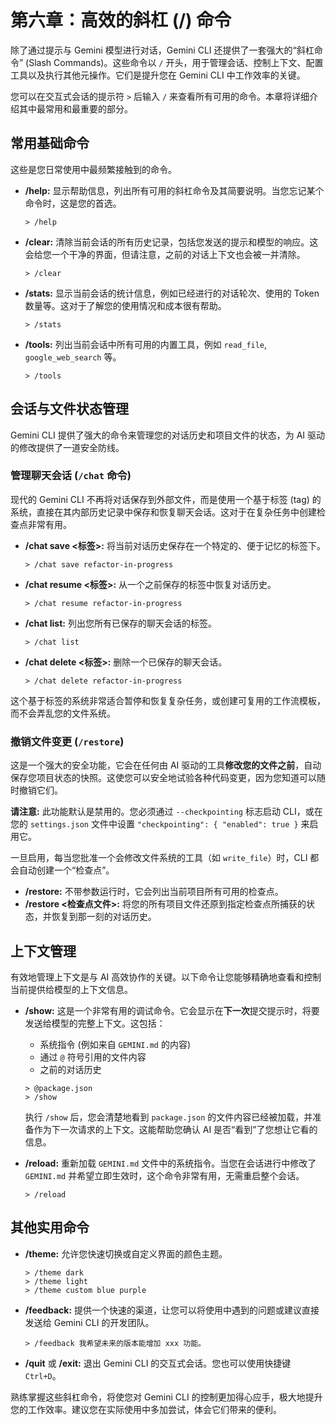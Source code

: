 # 第六章：高效的斜杠 (/) 命令

除了通过提示与 Gemini 模型进行对话，Gemini CLI 还提供了一套强大的“斜杠命令” (Slash Commands)。这些命令以 `/` 开头，用于管理会话、控制上下文、配置工具以及执行其他元操作。它们是提升您在 Gemini CLI 中工作效率的关键。

您可以在交互式会话的提示符 `>` 后输入 `/` 来查看所有可用的命令。本章将详细介绍其中最常用和最重要的部分。

## 常用基础命令

这些是您日常使用中最频繁接触到的命令。

*   **/help:** 显示帮助信息，列出所有可用的斜杠命令及其简要说明。当您忘记某个命令时，这是您的首选。
    ```
    > /help
    ```

*   **/clear:** 清除当前会话的所有历史记录，包括您发送的提示和模型的响应。这会给您一个干净的界面，但请注意，之前的对话上下文也会被一并清除。
    ```
    > /clear
    ```

*   **/stats:** 显示当前会话的统计信息，例如已经进行的对话轮次、使用的 Token 数量等。这对于了解您的使用情况和成本很有帮助。
    ```
    > /stats
    ```

*   **/tools:** 列出当前会话中所有可用的内置工具，例如 `read_file`, `google_web_search` 等。
    ```
    > /tools
    ```

## 会话与文件状态管理

Gemini CLI 提供了强大的命令来管理您的对话历史和项目文件的状态，为 AI 驱动的修改提供了一道安全防线。

### 管理聊天会话 (`/chat` 命令)

现代的 Gemini CLI 不再将对话保存到外部文件，而是使用一个基于标签 (tag) 的系统，直接在其内部历史记录中保存和恢复聊天会话。这对于在复杂任务中创建检查点非常有用。

*   **/chat save <标签>:** 将当前对话历史保存在一个特定的、便于记忆的标签下。
    ```
    > /chat save refactor-in-progress
    ```
*   **/chat resume <标签>:** 从一个之前保存的标签中恢复对话历史。
    ```
    > /chat resume refactor-in-progress
    ```
*   **/chat list:** 列出您所有已保存的聊天会话的标签。
    ```
    > /chat list
    ```
*   **/chat delete <标签>:** 删除一个已保存的聊天会话。
    ```
    > /chat delete refactor-in-progress
    ```
这个基于标签的系统非常适合暂停和恢复复杂任务，或创建可复用的工作流模板，而不会弄乱您的文件系统。

### 撤销文件变更 (`/restore`)

这是一个强大的安全功能，它会在任何由 AI 驱动的工具**修改您的文件之前**，自动保存您项目状态的快照。这使您可以安全地试验各种代码变更，因为您知道可以随时撤销它们。

**请注意:** 此功能默认是禁用的。您必须通过 `--checkpointing` 标志启动 CLI，或在您的 `settings.json` 文件中设置 `"checkpointing": { "enabled": true }` 来启用它。

一旦启用，每当您批准一个会修改文件系统的工具（如 `write_file`）时，CLI 都会自动创建一个“检查点”。

*   **/restore:** 不带参数运行时，它会列出当前项目所有可用的检查点。
*   **/restore <检查点文件>:** 将您的所有项目文件还原到指定检查点所捕获的状态，并恢复到那一刻的对话历史。

## 上下文管理

有效地管理上下文是与 AI 高效协作的关键。以下命令让您能够精确地查看和控制当前提供给模型的上下文信息。

*   **/show:** 这是一个非常有用的调试命令。它会显示在**下一次**提交提示时，将要发送给模型的完整上下文。这包括：
    *   系统指令 (例如来自 `GEMINI.md` 的内容)
    *   通过 `@` 符号引用的文件内容
    *   之前的对话历史
    ```
    > @package.json
    > /show
    ```
    执行 `/show` 后，您会清楚地看到 `package.json` 的文件内容已经被加载，并准备作为下一次请求的上下文。这能帮助您确认 AI 是否“看到”了您想让它看的信息。

*   **/reload:** 重新加载 `GEMINI.md` 文件中的系统指令。当您在会话进行中修改了 `GEMINI.md` 并希望立即生效时，这个命令非常有用，无需重启整个会话。
    ```
    > /reload
    ```

## 其他实用命令

*   **/theme:** 允许您快速切换或自定义界面的颜色主题。
    ```
    > /theme dark
    > /theme light
    > /theme custom blue purple
    ```

*   **/feedback:** 提供一个快速的渠道，让您可以将使用中遇到的问题或建议直接发送给 Gemini CLI 的开发团队。
    ```
    > /feedback 我希望未来的版本能增加 xxx 功能。
    ```

*   **/quit** 或 **/exit:** 退出 Gemini CLI 的交互式会话。您也可以使用快捷键 `Ctrl+D`。

熟练掌握这些斜杠命令，将使您对 Gemini CLI 的控制更加得心应手，极大地提升您的工作效率。建议您在实际使用中多加尝试，体会它们带来的便利。
